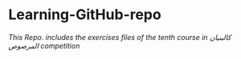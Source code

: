 # Learning-GitHub-repo

###### This Repo. includes the exercises files of the tenth course in  كالبنيان المرصوص competition
